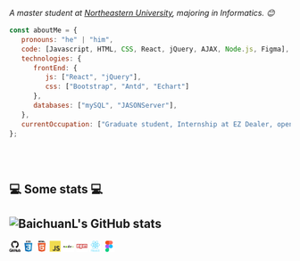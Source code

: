<p><em>A master student at <a href="https://www.northeastern.edu/">Northeastern University</a>, majoring in Informatics. 😊</br>
</em></p>


```javascript
const aboutMe = {
   pronouns: "he" | "him",
   code: [Javascript, HTML, CSS, React, jQuery, AJAX, Node.js, Figma],
   technologies: {
      frontEnd: {
         js: ["React", "jQuery"],
         css: ["Bootstrap", "Antd", "Echart"]
      },
      databases: ["mySQL", "JASONServer"],
   },
   currentOccupation: ["Graduate student, Internship at EZ Dealer, open for fulltime job opportunities"],
};
```
</br></br>
<h2>💻 Some stats 💻</h2>

![BaichuanL's GitHub stats](https://github-readme-stats.vercel.app/api?username=BaichuanL&show_icons=true)
---

<code><img height="20" src="https://github.com/devicons/devicon/blob/master/icons/github/github-original-wordmark.svg"></code>
<code><img height="20" src="https://github.com/devicons/devicon/blob/1119b9f84c0290e0f0b38982099a2bd027a48bf1/icons/css3/css3-original-wordmark.svg"></code>
<code><img height="20" src="https://github.com/devicons/devicon/blob/1119b9f84c0290e0f0b38982099a2bd027a48bf1/icons/html5/html5-original-wordmark.svg"></code>
<code><img height="20" src="https://github.com/devicons/devicon/blob/1119b9f84c0290e0f0b38982099a2bd027a48bf1/icons/javascript/javascript-original.svg"></code>
<code><img height="20" src="https://github.com/devicons/devicon/blob/1119b9f84c0290e0f0b38982099a2bd027a48bf1/icons/nodejs/nodejs-original-wordmark.svg"></code>
<code><img height="20" src="https://github.com/devicons/devicon/blob/1119b9f84c0290e0f0b38982099a2bd027a48bf1/icons/npm/npm-original-wordmark.svg"></code>
<code><img height="20" src="https://github.com/devicons/devicon/blob/1119b9f84c0290e0f0b38982099a2bd027a48bf1/icons/react/react-original-wordmark.svg"></code>
<code><img height="20" src="https://github.com/devicons/devicon/blob/1119b9f84c0290e0f0b38982099a2bd027a48bf1/icons/figma/figma-original.svg"></code>

